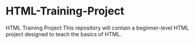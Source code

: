 # HTML-Training-Project
HTML Training Project This repository will contain a beginner-level HTML project designed to teach the basics of HTML. 
